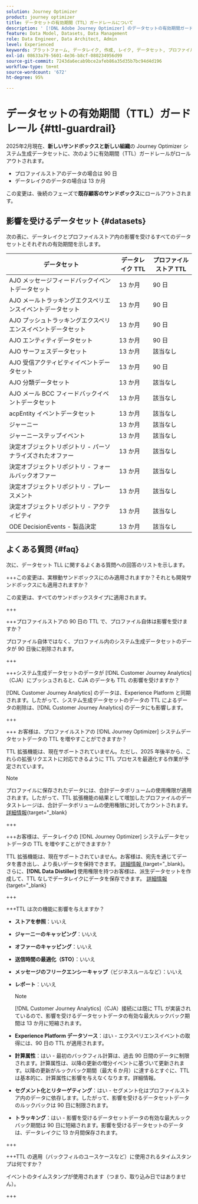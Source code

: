 ```yaml
---
solution: Journey Optimizer
product: journey optimizer
title: データセットの有効期間（TTL）ガードレールについて
description: ' [!DNL Adobe Journey Optimizer] のデータセットの有効期間ガードレール'
feature: Data Model, Datasets, Data Management
role: Data Engineer, Data Architect, Admin
level: Experienced
keywords: プラットフォーム, データレイク, 作成, レイク, データセット, プロファイル
exl-id: 08633a79-5601-4e36-b8cf-080234956d99
source-git-commit: 7243da6ecab9bce2afeb86a35d35b7bc94d4d196
workflow-type: tm+mt
source-wordcount: '672'
ht-degree: 95%

---
```


# データセットの有効期間（TTL）ガードレール {#ttl-guardrail}

2025年2月現在、**新しいサンドボックスと新しい組織**&#x200B;の Journey Optimizer システム生成データセットに、次のように有効期間（TTL）ガードレールがロールアウトされます。

* プロファイルストアのデータの場合は 90 日
* データレイクのデータの場合は 13 か月

この変更は、後続のフェーズで&#x200B;**既存顧客のサンドボックス**&#x200B;にロールアウトされます。

## 影響を受けるデータセット {#datasets}

次の表に、データレイクとプロファイルストア内の影響を受けるすべてのデータセットとそれぞれの有効期間を示します。

| データセット | データレイク TTL | プロファイルストア TTL |
|------|-----|-----|
| AJO メッセージフィードバックイベントデータセット | 13 か月 | 90 日 |
| AJO メールトラッキングエクスペリエンスイベントデータセット | 13 か月 | 90 日 |
| AJO プッシュトラッキングエクスペリエンスイベントデータセット | 13 か月 | 90 日 |
| AJO エンティティデータセット | 13 か月 | 90 日 |
| AJO サーフェスデータセット | 13 か月 | 該当なし |
| AJO 受信アクティビティイベントデータセット | 13 か月 | 90 日 |
| AJO 分類データセット | 13 か月 | 該当なし |
| AJO メール BCC フィードバックイベントデータセット | 13 か月 | 該当なし |
| acpEntity イベントデータセット | 13 か月 | 該当なし |
| ジャーニー | 13 か月 | 該当なし |
| ジャーニーステップイベント | 13 か月 | 該当なし |
| 決定オブジェクトリポジトリ - パーソナライズされたオファー | 13 か月 | 該当なし |
| 決定オブジェクトリポジトリ - フォールバックオファー | 13 か月 | 該当なし |
| 決定オブジェクトリポジトリ - プレースメント | 13 か月 | 該当なし |
| 決定オブジェクトリポジトリ - アクティビティ | 13 か月 | 該当なし |
| ODE DecisionEvents - 製品決定 | 13 か月 | 該当なし |

## よくある質問 {#faq}

次に、データセット TLL に関するよくある質問への回答のリストを示します。

+++この変更は、実稼動サンドボックスにのみ適用されますか？それとも開発サンドボックスにも適用されますか？

この変更は、すべてのサンドボックスタイプに適用されます。

+++

+++プロファイルストアの 90 日の TTL で、プロファイル自体は影響を受けますか？

プロファイル自体ではなく、プロファイル内のシステム生成データセットのデータが 90 日後に削除されます。

+++

+++システム生成データセットのデータが [!DNL Customer Journey Analytics]（CJA）にプッシュされると、CJA のデータも TTL の影響を受けますか？

[!DNL Customer Journey Analytics] のデータは、Experience Platform と同期されます。したがって、システム生成データセットのデータの TTL によるデータの削除は、[!DNL Customer Journey Analytics] のデータにも影響します。

+++

+++ お客様は、プロファイルストアの [!DNL Journey Optimizer] システムデータセットデータの TTL を増やすことができますか？

TTL 拡張機能は、現在サポートされていません。ただし、2025 年後半から、これらの拡張リクエストに対応できるように TTL プロセスを最適化する作業が予定されています。

>[!NOTE]
>
>プロファイルに保存されたデータには、合計データボリュームの使用権限が適用されます。したがって、TTL 拡張機能の結果として増加したプロファイルのデータストレージは、合計データボリュームの使用権限に対してカウントされます。[詳細情報](https://experienceleague.adobe.com/docs/experience-platform/landing/license/total-data-volume.html?lang=ja){target="_blank}

+++

+++お客様は、データレイクの [!DNL Journey Optimizer] システムデータセットデータの TTL を増やすことができますか？

TTL 拡張機能は、現在サポートされていません。お客様は、宛先を通じてデータを書き出し、より長いデータを保持できます。 [ 詳細情報 ](https://experienceleague.adobe.com/docs/experience-platform/destinations/ui/activate/export-datasets.html?lang=ja){target="_blank}。 さらに、**[!DNL Data Distiller]** 使用権限を持つお客様は、派生データセットを作成して、TTL なしでデータレイクにデータを保存できます。 [詳細情報](https://experienceleague.adobe.com/en/docs/experience-platform/query/data-distiller/derived-datasets/overview){target="_blank}

+++

+++TTL は次の機能に影響を与えますか？

* **ストアを参照**：いいえ
* **ジャーニーのキャッピング**：いいえ
* **オファーのキャッピング**：いいえ
* **送信時間の最適化（STO）**：いいえ
* **メッセージのフリークエンシーキャップ**（ビジネスルールなど）：いいえ
* **レポート**：いいえ

  >[!NOTE]
  >
  >[!DNL Customer Journey Analytics]（CJA）接続には既に TTL が実装されているので、影響を受けるデータセットデータの有効な最大ルックバック期間は 13 か月に短縮されます。

* **Experience Platform データソース**：はい - エクスペリエンスイベントの取得には、90 日の TTL が適用されます。
* **計算属性**：はい - 最初のバックフィル計算は、過去 90 日間のデータに制限されます。計算属性は、以降の更新の増分イベントに基づいて更新されます。以降の更新がルックバック期間（最大 6 か月）に達するとすぐに、TTL は基本的に、計算属性に影響を与えなくなります。詳細情報。
* **セグメント化とリターゲティング**：はい - セグメント化はプロファイルストア内のデータに依存します。したがって、影響を受けるデータセットデータのルックバックは 90 日に制限されます。
* **トラッキング**：はい - 影響を受けるデータセットデータの有効な最大ルックバック期間は 90 日に短縮されます。影響を受けるデータセットのデータは、データレイクに 13 か月間保存されます。

+++

+++TTL の適用（バックフィルのユースケースなど）に使用されるタイムスタンプは何ですか？

イベントのタイムスタンプが使用されます（つまり、取り込み日ではありません）。

+++
